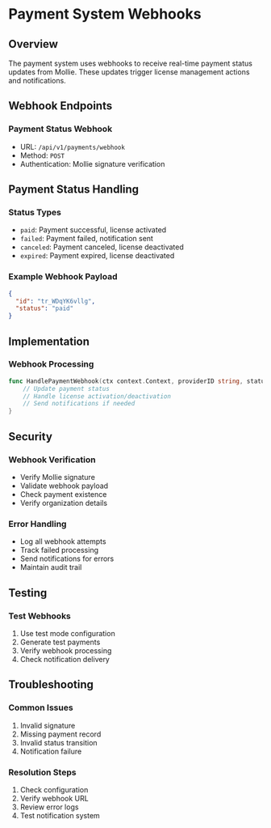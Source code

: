 # Payment System Webhooks

## Overview
The payment system uses webhooks to receive real-time payment status updates from Mollie. These updates trigger license management actions and notifications.

## Webhook Endpoints

### Payment Status Webhook
- URL: `/api/v1/payments/webhook`
- Method: `POST`
- Authentication: Mollie signature verification

## Payment Status Handling

### Status Types
- `paid`: Payment successful, license activated
- `failed`: Payment failed, notification sent
- `canceled`: Payment canceled, license deactivated
- `expired`: Payment expired, license deactivated

### Example Webhook Payload
```json
{
  "id": "tr_WDqYK6vllg",
  "status": "paid"
}
```

## Implementation

### Webhook Processing
```go
func HandlePaymentWebhook(ctx context.Context, providerID string, status string) error {
    // Update payment status
    // Handle license activation/deactivation
    // Send notifications if needed
}
```

## Security

### Webhook Verification
- Verify Mollie signature
- Validate webhook payload
- Check payment existence
- Verify organization details

### Error Handling
- Log all webhook attempts
- Track failed processing
- Send notifications for errors
- Maintain audit trail

## Testing

### Test Webhooks
1. Use test mode configuration
2. Generate test payments
3. Verify webhook processing
4. Check notification delivery

## Troubleshooting

### Common Issues
1. Invalid signature
2. Missing payment record
3. Invalid status transition
4. Notification failure

### Resolution Steps
1. Check configuration
2. Verify webhook URL
3. Review error logs
4. Test notification system
